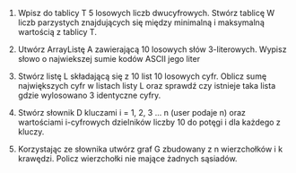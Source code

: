 1. Wpisz do tablicy T 5 losowych liczb dwucyfrowych. Stwórz tablicę W liczb parzystych znajdujących się między 
minimalną i maksymalną wartością z tablicy T.

2. Utwórz ArrayListę A zawierającą 10 losowych słów 3-literowych. 
Wypisz słowo o najwiekszej sumie kodów ASCII jego liter

3. Stwórz listę L składającą się z 10 list 10 losowych cyfr. Oblicz sumę największych cyfr w listach listy L oraz 
sprawdź czy istnieje taka lista gdzie wylosowano 3 identyczne cyfry.

4. Stwórz słownik D kluczami i = 1, 2, 3 ... n (user podaje n) oraz wartościami 
   i-cyfrowych dzielników liczby 10 do potęgi i dla każdego z kluczy.

5. Korzystając ze słownika utwórz graf G zbudowany z n wierzchołków i k krawędzi. 
Policz wierzchołki nie mające żadnych sąsiadów.
